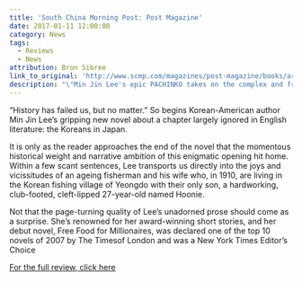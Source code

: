 ```yaml
---
title: 'South China Morning Post: Post Magazine'
date: 2017-01-11 12:00:00
category: News
tags:
  - Reviews
  - News
attribution: Bron Sibree
link_to_original: 'http://www.scmp.com/magazines/post-magazine/books/article/2060927/min-jin-lees-epic-pachinko-takes-complex-and-fraught'
description: "\"Min Jin Lee's epic PACHINKO takes on the complex and fraught history of Korea and Japan\""
---
```



“History has failed us, but no matter.” So begins Korean-American author Min Jin Lee’s gripping new novel about a chapter largely ignored in English literature: the Koreans in Japan.

It is only as the reader approaches the end of the novel that the momentous historical weight and narrative ambition of this enigmatic opening hit home. Within a few scant sentences, Lee transports us directly into the joys and vicissi­tudes of an ageing fisherman and his wife who, in 1910, are living in the Korean fishing village of Yeongdo with their only son, a hardworking, club-footed, cleft-lipped 27-year-old named Hoonie.

Not that the page-turning quality of Lee’s unadorned prose should come as a surprise. She’s renowned for her award-winning short stories, and her debut novel, Free Food for Millionaires, was declared one of the top 10 novels of 2007 by The Timesof London and was a New York Times Editor’s Choice

[For the full review, click here](http://www.scmp.com/magazines/post-magazine/books/article/2060927/min-jin-lees-epic-pachinko-takes-complex-and-fraught)
